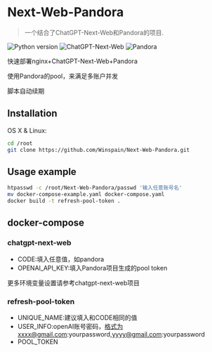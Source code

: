 # Next-Web-Pandora
> 一个结合了ChatGPT-Next-Web和Pandora的项目.

![Python version](https://img.shields.io/badge/Python-3.11-blue)
![ChatGPT-Next-Web](https://img.shields.io/badge/ChatGPT--Next--Web-8A2BE2)
![Pandora](https://img.shields.io/badge/Pandora-8A2BE2)


快速部署nginx+ChatGPT-Next-Web+Pandora

使用Pandora的pool，来满足多账户并发

脚本自动续期

## Installation

OS X & Linux:

```sh
cd /root
git clone https://github.com/Winspain/Next-Web-Pandora.git
```


## Usage example
```sh
htpasswd -c /root/Next-Web-Pandora/passwd '输入任意账号名'
mv docker-compose-example.yaml docker-compose.yaml
docker build -t refresh-pool-token .
```

## docker-compose
### chatgpt-next-web
- CODE:填入任意值，如pandora
- OPENAI_API_KEY:填入Pandora项目生成的pool token

更多环境变量设置请参考chatgpt-next-web项目

### refresh-pool-token
- UNIQUE_NAME:建议填入和CODE相同的值
- USER_INFO:openAI账号密码，格式为xxxx@gmail.com:yourpassword,yyyy@gmail.com:yourpassword
- POOL_TOKEN
